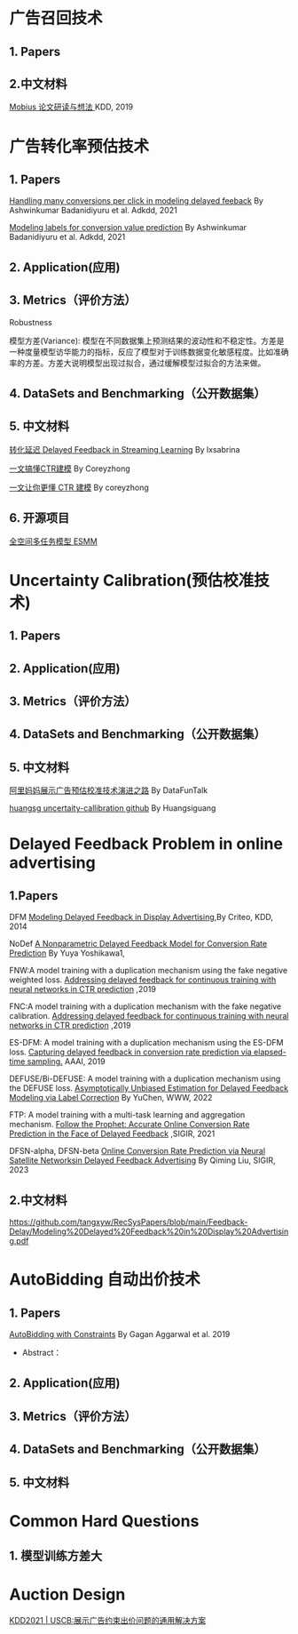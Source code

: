 # 广告召回技术
## 1. Papers



## 2.中文材料
[Mobius 论文研读与想法 ](https://zhizhou-yu.github.io/2020/09/12/Mobius.html) KDD, 2019







# 广告转化率预估技术
## 1. Papers

[Handling many conversions per click  in modeling delayed feeback](http://papers.adkdd.org/2021/papers/adkdd21-badanidivuru-handling.pdf) By Ashwinkumar Badanidiyuru et al. Adkdd, 2021

[Modeling labels for conversion value prediction](http://papers.adkdd.org/2021/papers/adkdd21-badanidiyuru-modeling.pdf) By Ashwinkumar Badanidiyuru et al. Adkdd, 2021 


## 2. Application(应用)

## 3. Metrics（评价方法）
Robustness

模型方差(Variance):  模型在不同数据集上预测结果的波动性和不稳定性。方差是一种度量模型访华能力的指标，反应了模型对于训练数据变化敏感程度。比如准确率的方差。方差大说明模型出现过拟合，通过缓解模型过拟合的方法来做。

## 4. DataSets and Benchmarking（公开数据集）

## 5. 中文材料
[转化延迟 Delayed Feedback in Streaming Learning](https://zhuanlan.zhihu.com/p/657043621) By lxsabrina 

[一文搞懂CTR建模](https://zhuanlan.zhihu.com/p/582534683) By Coreyzhong

[一文让你更懂 CTR 建模](https://zhuanlan.zhihu.com/p/582534683) By coreyzhong

## 6. 开源项目

[全空间多任务模型 ESMM](https://github.com/alibaba/x-deeplearning/wiki/%E5%85%A8%E7%A9%BA%E9%97%B4%E5%A4%9A%E4%BB%BB%E5%8A%A1%E6%A8%A1%E5%9E%8B(ESMM))


# Uncertainty Calibration(预估校准技术)

## 1. Papers

## 2. Application(应用)

## 3. Metrics（评价方法）

## 4. DataSets and Benchmarking（公开数据集）

## 5. 中文材料
[阿里妈妈展示广告预估校准技术演进之路](https://zhuanlan.zhihu.com/p/405826307) By DataFunTalk 

[huangsg uncertaity-callibration github](https://github.com/huangsg1/uncertainty-calibration) By Huangsiguang
 


# Delayed Feedback Problem in online advertising

## 1.Papers

DFM  [Modeling Delayed Feedback in Display Advertising](https://dl.acm.org/doi/abs/10.1145/2623330.2623634),By Criteo, KDD, 2014

NoDef [A Nonparametric Delayed Feedback Model for Conversion Rate Prediction](https://arxiv.org/pdf/1802.00255.pdf) By Yuya Yoshikawa1, 

FNW:A model training with a duplication mechanism using the fake negative weighted loss.  [Addressing delayed feedback for continuous training with neural networks in CTR prediction](https://arxiv.org/pdf/1907.06558.pdf) ,2019

FNC:A model training with a duplication mechanism with the fake negative calibration. [Addressing delayed feedback for continuous training with neural networks in CTR prediction](https://arxiv.org/pdf/1907.06558.pdf) ,2019

ES-DFM: A model training with a duplication mechanism using the ES-DFM loss. [Capturing delayed feedback in conversion rate prediction via elapsed-time sampling.](https://arxiv.org/pdf/2012.03245.pdf) AAAI, 2019

DEFUSE/Bi-DEFUSE: A model training with a duplication mechanism using the DEFUSE loss. [Asymptotically Unbiased Estimation for Delayed Feedback Modeling via Label Correction](https://arxiv.org/pdf/2202.06472.pdf) By YuChen, WWW, 2022

FTP: A model training with a multi-task learning and aggregation mechanism. [Follow the Prophet: Accurate Online Conversion Rate Prediction in the Face of Delayed Feedback](https://arxiv.org/pdf/2108.06167.pdf) ,SIGIR, 2021

DFSN-alpha, DFSN-beta  [Online Conversion Rate Prediction via Neural Satellite Networksin Delayed Feedback Advertising](https://dl.acm.org/doi/pdf/10.1145/3539618.3591747) By Qiming Liu, SIGIR, 2023


## 2.中文材料

https://github.com/tangxyw/RecSysPapers/blob/main/Feedback-Delay/Modeling%20Delayed%20Feedback%20in%20Display%20Advertising.pdf


# AutoBidding 自动出价技术

## 1. Papers
[AutoBidding with Constraints](https://link.springer.com/chapter/10.1007/978-3-030-35389-6_2)   By Gagan Aggarwal et al. 2019

 - Abstract：


## 2. Application(应用)

## 3. Metrics（评价方法）

## 4. DataSets and Benchmarking（公开数据集）

## 5. 中文材料

# Common Hard Questions
## 1. 模型训练方差大


# Auction Design

[KDD2021 | USCB:展示广告约束出价问题的通用解决方案](https://mp.weixin.qq.com/s?__biz=Mzg5NTk4MDMwMA==&mid=2247490332&idx=2&sn=b726773d679338f867b56c80aed5a51a&chksm=c0095d7ff77ed469875aae7b1fe0dcc8e6c0be24c096579bad94675464dbcdd31d37c7821198&scene=21#wechat_redirect)